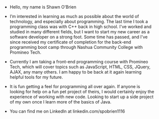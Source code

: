 - Hello, my name is Shawn O'Brien

- I’m interested in learning as much as possible about the world of technology, and especially about programming. The last time I took a programming class was with
  C++ back in high school. I've worked and studied in many different fields, but I want to start my new career as a software developer on a strong foot. Some time has     passed, and I've since received my certificate of completion for the back-end programming boot camp through Nashua Community College with Promineo Tech.

- Currently I am taking a front-end programming course with Promineo Tech, which will cover topics such as JavaScript, HTML, CSS, JQuery, AJAX, any many others. I am happy to be back at it again learning helpful tools for my future.

- It is fun getting a feel for programming all over again. If anyone is looking for help on a fun pet project of theirs, I would
  certainly enjoy the experience of working with new code. Looking to start up a side project of my own once I learn more of the basics of Java.

- You can find me on LinkedIn at linkedin.com/spobrien1116

<!---
spobrien1116/spobrien1116 is a ✨ special ✨ repository because its `README.md` (this file) appears on your GitHub profile.
You can click the Preview link to take a look at your changes.
--->
